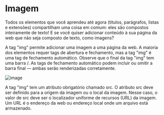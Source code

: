 # Imagem

Todos os elementos que você aprendeu até agora (títulos, parágrafos, listas e extensões) compartilham uma coisa em comum: eles são compostos inteiramente de texto! E se você quiser adicionar conteúdo à sua página da web que não seja composto de texto, como imagens?

A tag "img" permite adicionar uma imagem a uma página da web. A maioria dos elementos requer tags de abertura e fechamento, mas a tag "img" é uma tag de fechamento automático. Observe que o final da tag "img" tem uma barra /. As tags de fechamento automático podem incluir ou omitir a barra final — ambas serão renderizadas corretamente.

![image](https://user-images.githubusercontent.com/85000470/176257574-52228d0b-f422-44d8-9cb3-deea592991da.png)

A tag "img" tem um atributo obrigatório chamado src. O atributo src deve ser definido para a origem da imagem ou o local da imagem. Nesse caso, o valor de src deve ser o localizador uniforme de recursos (URL) da imagem. Um URL é o endereço da web ou endereço local onde um arquivo está armazenado.
